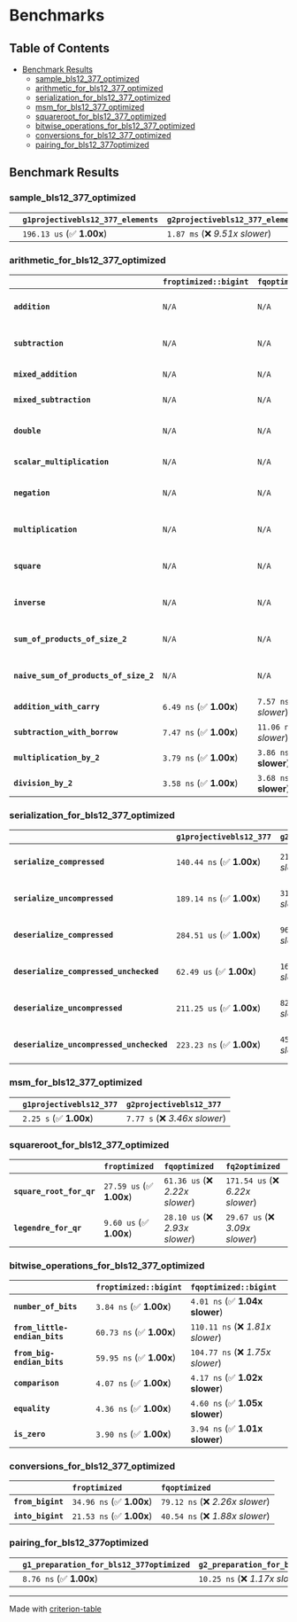 # Benchmarks

## Table of Contents

- [Benchmark Results](#benchmark-results)
    - [sample_bls12_377_optimized](#sample_bls12_377_optimized)
    - [arithmetic_for_bls12_377_optimized](#arithmetic_for_bls12_377_optimized)
    - [serialization_for_bls12_377_optimized](#serialization_for_bls12_377_optimized)
    - [msm_for_bls12_377_optimized](#msm_for_bls12_377_optimized)
    - [squareroot_for_bls12_377_optimized](#squareroot_for_bls12_377_optimized)
    - [bitwise_operations_for_bls12_377_optimized](#bitwise_operations_for_bls12_377_optimized)
    - [conversions_for_bls12_377_optimized](#conversions_for_bls12_377_optimized)
    - [pairing_for_bls12_377optimized](#pairing_for_bls12_377optimized)

## Benchmark Results

### sample_bls12_377_optimized

|        | `g1projectivebls12_377_elements`          | `g2projectivebls12_377_elements`           |
|:-------|:------------------------------------------|:------------------------------------------ |
|        | `196.13 us` (✅ **1.00x**)                 | `1.87 ms` (❌ *9.51x slower*)               |

### arithmetic_for_bls12_377_optimized

|                                       | `froptimized::bigint`          | `fqoptimized::bigint`           | `g1projectivebls12_377`          | `g2projectivebls12_377`          | `fq2optimized`                    | `fq12optimized`                   | `fqoptimized`                    | `froptimized`                     |
|:--------------------------------------|:-------------------------------|:--------------------------------|:---------------------------------|:---------------------------------|:----------------------------------|:----------------------------------|:---------------------------------|:--------------------------------- |
| **`addition`**                        | `N/A`                          | `N/A`                           | `1.11 us` (✅ **1.00x**)          | `4.18 us` (❌ *3.77x slower*)     | `28.52 ns` (🚀 **38.81x faster**)  | `173.13 ns` (🚀 **6.39x faster**)  | `19.03 ns` (🚀 **58.15x faster**) | `7.95 ns` (🚀 **139.29x faster**)  |
| **`subtraction`**                     | `N/A`                          | `N/A`                           | `1.21 us` (✅ **1.00x**)          | `4.09 us` (❌ *3.39x slower*)     | `25.79 ns` (🚀 **46.78x faster**)  | `172.06 ns` (🚀 **7.01x faster**)  | `14.49 ns` (🚀 **83.27x faster**) | `8.72 ns` (🚀 **138.33x faster**)  |
| **`mixed_addition`**                  | `N/A`                          | `N/A`                           | `842.70 ns` (✅ **1.00x**)        | `2.98 us` (❌ *3.54x slower*)     | `N/A`                             | `N/A`                             | `N/A`                            | `N/A`                             |
| **`mixed_subtraction`**               | `N/A`                          | `N/A`                           | `860.49 ns` (✅ **1.00x**)        | `3.27 us` (❌ *3.80x slower*)     | `N/A`                             | `N/A`                             | `N/A`                            | `N/A`                             |
| **`double`**                          | `N/A`                          | `N/A`                           | `560.30 ns` (✅ **1.00x**)        | `1.95 us` (❌ *3.47x slower*)     | `12.22 ns` (🚀 **45.85x faster**)  | `103.73 ns` (🚀 **5.40x faster**)  | `7.29 ns` (🚀 **76.85x faster**)  | `8.89 ns` (🚀 **62.99x faster**)   |
| **`scalar_multiplication`**           | `N/A`                          | `N/A`                           | `308.01 us` (✅ **1.00x**)        | `1.03 ms` (❌ *3.35x slower*)     | `N/A`                             | `N/A`                             | `N/A`                            | `N/A`                             |
| **`negation`**                        | `N/A`                          | `N/A`                           | `N/A`                            | `N/A`                            | `22.14 ns` (❌ *3.78x slower*)     | `108.40 ns` (❌ *18.51x slower*)   | `16.36 ns` (❌ *2.79x slower*)    | `5.86 ns` (✅ **1.00x**)           |
| **`multiplication`**                  | `N/A`                          | `N/A`                           | `N/A`                            | `N/A`                            | `271.84 ns` (❌ *7.48x slower*)    | `6.54 us` (❌ *179.76x slower*)    | `66.93 ns` (❌ *1.84x slower*)    | `36.36 ns` (✅ **1.00x**)          |
| **`square`**                          | `N/A`                          | `N/A`                           | `N/A`                            | `N/A`                            | `236.59 ns` (❌ *7.23x slower*)    | `4.66 us` (❌ *142.22x slower*)    | `57.49 ns` (❌ *1.76x slower*)    | `32.73 ns` (✅ **1.00x**)          |
| **`inverse`**                         | `N/A`                          | `N/A`                           | `N/A`                            | `N/A`                            | `13.29 us` (❌ *2.22x slower*)     | `24.70 us` (❌ *4.12x slower*)     | `13.31 us` (❌ *2.22x slower*)    | `5.99 us` (✅ **1.00x**)           |
| **`sum_of_products_of_size_2`**       | `N/A`                          | `N/A`                           | `N/A`                            | `N/A`                            | `545.24 ns` (❌ *10.69x slower*)   | `13.54 us` (❌ *265.42x slower*)   | `112.21 ns` (❌ *2.20x slower*)   | `50.99 ns` (✅ **1.00x**)          |
| **`naive_sum_of_products_of_size_2`** | `N/A`                          | `N/A`                           | `N/A`                            | `N/A`                            | `573.02 ns` (❌ *6.78x slower*)    | `13.07 us` (❌ *154.68x slower*)   | `149.64 ns` (❌ *1.77x slower*)   | `84.48 ns` (✅ **1.00x**)          |
| **`addition_with_carry`**             | `6.49 ns` (✅ **1.00x**)        | `7.57 ns` (❌ *1.17x slower*)    | `N/A`                            | `N/A`                            | `N/A`                             | `N/A`                             | `N/A`                            | `N/A`                             |
| **`subtraction_with_borrow`**         | `7.47 ns` (✅ **1.00x**)        | `11.06 ns` (❌ *1.48x slower*)   | `N/A`                            | `N/A`                            | `N/A`                             | `N/A`                             | `N/A`                            | `N/A`                             |
| **`multiplication_by_2`**             | `3.79 ns` (✅ **1.00x**)        | `3.86 ns` (✅ **1.02x slower**)  | `N/A`                            | `N/A`                            | `N/A`                             | `N/A`                             | `N/A`                            | `N/A`                             |
| **`division_by_2`**                   | `3.58 ns` (✅ **1.00x**)        | `3.68 ns` (✅ **1.03x slower**)  | `N/A`                            | `N/A`                            | `N/A`                             | `N/A`                             | `N/A`                            | `N/A`                             |

### serialization_for_bls12_377_optimized

|                                          | `g1projectivebls12_377`          | `g2projectivebls12_377`          | `froptimized`                      | `fqoptimized`                      | `fq2optimized`                      | `fq12optimized`                   |
|:-----------------------------------------|:---------------------------------|:---------------------------------|:-----------------------------------|:-----------------------------------|:------------------------------------|:--------------------------------- |
| **`serialize_compressed`**               | `140.44 ns` (✅ **1.00x**)        | `210.77 ns` (❌ *1.50x slower*)   | `27.53 ns` (🚀 **5.10x faster**)    | `48.36 ns` (🚀 **2.90x faster**)    | `98.49 ns` (✅ **1.43x faster**)     | `605.83 ns` (❌ *4.31x slower*)    |
| **`serialize_uncompressed`**             | `189.14 ns` (✅ **1.00x**)        | `310.72 ns` (❌ *1.64x slower*)   | `26.74 ns` (🚀 **7.07x faster**)    | `48.16 ns` (🚀 **3.93x faster**)    | `96.46 ns` (🚀 **1.96x faster**)     | `668.96 ns` (❌ *3.54x slower*)    |
| **`deserialize_compressed`**             | `284.51 us` (✅ **1.00x**)        | `962.33 us` (❌ *3.38x slower*)   | `44.66 ns` (🚀 **6370.24x faster**) | `92.85 ns` (🚀 **3064.05x faster**) | `201.86 ns` (🚀 **1409.42x faster**) | `1.22 us` (🚀 **233.82x faster**)  |
| **`deserialize_compressed_unchecked`**   | `62.49 us` (✅ **1.00x**)         | `169.59 us` (❌ *2.71x slower*)   | `45.40 ns` (🚀 **1376.36x faster**) | `92.21 ns` (🚀 **677.66x faster**)  | `220.16 ns` (🚀 **283.84x faster**)  | `1.24 us` (🚀 **50.26x faster**)   |
| **`deserialize_uncompressed`**           | `211.25 us` (✅ **1.00x**)        | `821.59 us` (❌ *3.89x slower*)   | `44.67 ns` (🚀 **4728.81x faster**) | `93.75 ns` (🚀 **2253.44x faster**) | `197.40 ns` (🚀 **1070.17x faster**) | `1.25 us` (🚀 **169.45x faster**)  |
| **`deserialize_uncompressed_unchecked`** | `223.23 ns` (✅ **1.00x**)        | `450.70 ns` (❌ *2.02x slower*)   | `44.90 ns` (🚀 **4.97x faster**)    | `95.94 ns` (🚀 **2.33x faster**)    | `199.05 ns` (✅ **1.12x faster**)    | `1.28 us` (❌ *5.75x slower*)      |

### msm_for_bls12_377_optimized

|        | `g1projectivebls12_377`          | `g2projectivebls12_377`           |
|:-------|:---------------------------------|:--------------------------------- |
|        | `2.25 s` (✅ **1.00x**)           | `7.77 s` (❌ *3.46x slower*)       |

### squareroot_for_bls12_377_optimized

|                          | `froptimized`            | `fqoptimized`                   | `fq2optimized`                    |
|:-------------------------|:-------------------------|:--------------------------------|:--------------------------------- |
| **`square_root_for_qr`** | `27.59 us` (✅ **1.00x**) | `61.36 us` (❌ *2.22x slower*)   | `171.54 us` (❌ *6.22x slower*)    |
| **`legendre_for_qr`**    | `9.60 us` (✅ **1.00x**)  | `28.10 us` (❌ *2.93x slower*)   | `29.67 us` (❌ *3.09x slower*)     |

### bitwise_operations_for_bls12_377_optimized

|                               | `froptimized::bigint`          | `fqoptimized::bigint`             |
|:------------------------------|:-------------------------------|:--------------------------------- |
| **`number_of_bits`**          | `3.84 ns` (✅ **1.00x**)        | `4.01 ns` (✅ **1.04x slower**)    |
| **`from_little-endian_bits`** | `60.73 ns` (✅ **1.00x**)       | `110.11 ns` (❌ *1.81x slower*)    |
| **`from_big-endian_bits`**    | `59.95 ns` (✅ **1.00x**)       | `104.77 ns` (❌ *1.75x slower*)    |
| **`comparison`**              | `4.07 ns` (✅ **1.00x**)        | `4.17 ns` (✅ **1.02x slower**)    |
| **`equality`**                | `4.36 ns` (✅ **1.00x**)        | `4.60 ns` (✅ **1.05x slower**)    |
| **`is_zero`**                 | `3.90 ns` (✅ **1.00x**)        | `3.94 ns` (✅ **1.01x slower**)    |

### conversions_for_bls12_377_optimized

|                   | `froptimized`            | `fqoptimized`                    |
|:------------------|:-------------------------|:-------------------------------- |
| **`from_bigint`** | `34.96 ns` (✅ **1.00x**) | `79.12 ns` (❌ *2.26x slower*)    |
| **`into_bigint`** | `21.53 ns` (✅ **1.00x**) | `40.54 ns` (❌ *1.88x slower*)    |

### pairing_for_bls12_377optimized

|        | `g1_preparation_for_bls12_377optimized`          | `g2_preparation_for_bls12_377optimized`          | `miller_loop_for_bls12_377optimized`          | `final_exponentiation_for_bls12_377optimized`          | `full_pairing_for_bls12_377optimized`           |
|:-------|:-------------------------------------------------|:-------------------------------------------------|:----------------------------------------------|:-------------------------------------------------------|:----------------------------------------------- |
|        | `8.76 ns` (✅ **1.00x**)                          | `10.25 ns` (❌ *1.17x slower*)                    | `900.42 us` (❌ *102840.12x slower*)           | `1.14 ms` (❌ *129805.51x slower*)                      | `2.01 ms` (❌ *229210.52x slower*)               |

---
Made with [criterion-table](https://github.com/nu11ptr/criterion-table)

